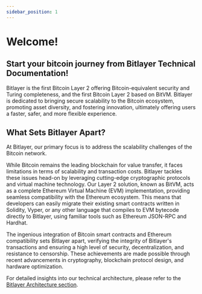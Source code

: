 ```yaml
---
sidebar_position: 1
---
```


# Welcome!
## Start your bitcoin journey from Bitlayer Technical Documentation!

Bitlayer is the first Bitcoin Layer 2 offering Bitcoin-equivalent security and Turing completeness, and the first Bitcoin Layer 2 based on BitVM. 
Bitlayer is dedicated to bringing secure scalability to the Bitcoin ecosystem, promoting asset diversity, and fostering innovation, ultimately offering users a faster, safer, and more flexible experience.

## What Sets Bitlayer Apart?

At Bitlayer, our primary focus is to address the scalability challenges of the Bitcoin network.

While Bitcoin remains the leading blockchain for value transfer, it faces limitations in terms of scalability and transaction costs. Bitlayer tackles these issues head-on by leveraging cutting-edge cryptographic protocols and virtual machine technology. Our Layer 2 solution, known as BitVM, acts as a complete Ethereum Virtual Machine (EVM) implementation, providing seamless compatibility with the Ethereum ecosystem. This means that developers can easily migrate their existing smart contracts written in Solidity, Vyper, or any other language that compiles to EVM bytecode directly to Bitlayer, using familiar tools such as Ethereum JSON-RPC and Hardhat.

The ingenious integration of Bitcoin smart contracts and Ethereum compatibility sets Bitlayer apart, verifying the integrity of Bitlayer's transactions and ensuring a high level of security, decentralization, and resistance to censorship. These achievements are made possible through recent advancements in cryptography, blockchain protocol design, and hardware optimization.

For detailed insights into our technical architecture, please refer to the [Bitlayer Architecture section](/learn/Overview/Technical%20Architecture.md).